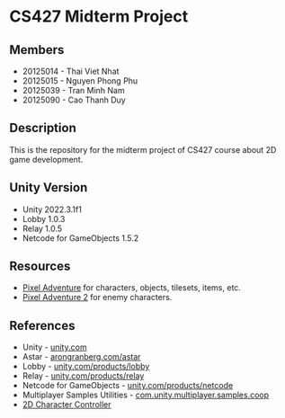 # CS427 Midterm Project

## Members

- 20125014 - Thai Viet Nhat
- 20125015 - Nguyen Phong Phu
- 20125039 - Tran Minh Nam
- 20125090 - Cao Thanh Duy

## Description

This is the repository for the midterm project of CS427 course about 2D game development.

## Unity Version

- Unity 2022.3.1f1
- Lobby 1.0.3
- Relay 1.0.5
- Netcode for GameObjects 1.5.2

## Resources

- [Pixel Adventure](https://pixelfrog-assets.itch.io/pixel-adventure-1) for characters, objects, tilesets, items, etc.
- [Pixel Adventure 2](https://pixelfrog-assets.itch.io/pixel-adventure-2) for enemy characters.

## References

- Unity - [unity.com](https://unity.com/)
- Astar - [arongranberg.com/astar](https://arongranberg.com/astar)
- Lobby - [unity.com/products/lobby](https://unity.com/products/lobby)
- Relay - [unity.com/products/relay](https://unity.com/products/relay)
- Netcode for GameObjects - [unity.com/products/netcode](https://unity.com/products/netcode)
- Multiplayer Samples Utilities - [com.unity.multiplayer.samples.coop](https://github.com/Unity-Technologies/com.unity.multiplayer.samples.coop)
- [2D Character Controller](https://github.com/Brackeys/2D-Character-Controller)

